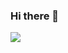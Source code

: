 ### Hi there 👋

<img src="https://img.shields.io/badge/HTML5-#E34F26?style=for-the-badge&logo=기술스택아이콘&logoColor=white">
